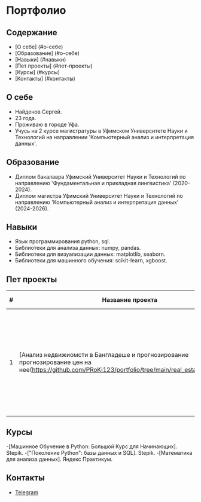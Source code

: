 # Портфолио

## Содержание
- [О себе] (#о-себе)
- [Образование] (#о-себе)
- [Навыки] (#навыки)
- [Пет проекты] (#пет-проекты)
- [Курсы] (#курсы)
- [Контакты] (#контакты)

## О себе

- Найденов Сергей.
- 23 года.
- Проживаю в городе Уфа.
- Учусь на 2 курсе магистратуры в Уфимском Университете Науки и Технологий на направлении 'Компьютерный анализ и интерпретация данных'.

## Образование

- Диплом бакалавра Уфимский Университет Науки и Технологий по направлению 'Фундаментальная и прикладная лингвистика' (2020-2024).
- Диплом магистра Уфимский Университет Науки и Технологий по направлению 'Компьютерный анализ и интерпретация данных' (2024-2026).

## Навыки

- Язык программирования python, sql.
- Библиотеки для анализа данных: numpy, pandas.
- Библиотеки для визуализации данных: matplotlib, seaborn.
- Библиотеки для машинного обучения: scikit-learn, xgboost.

## Пет проекты

|#|Название проекта|Описание проекта|Стек|
|-|----------|----------|----------|
|1|[Анализ недвижиомсти в Бангладеше и прогнозирование прогнозирование цен на нее(https://github.com/PRoKi123/portfolio/tree/main/real_estate_Bangladesh)|Импорт данных, предобработка, выдвижение гипотез, разделение данных, обучение и сравнение нескольких моделей для предсказания, выбор лучшей модели|pandas</br>numpy</br>re</br>seaborn</br>matplotlib</br>scikit-learn</br>xgboost|

## Курсы
-[Машинное Обучение в Python: Большой Курс для Начинающих]. Stepik.
-["Поколение Python": базы данных и SQL]. Stepik.
-[Математика для анализа данных]. Яндекс Практикум.

## Контакты

- [Telegram](https://t.me/Proki12)
